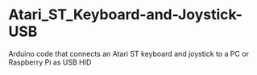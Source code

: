 # Atari_ST_Keyboard-and-Joystick-USB
Arduino code that connects an Atari ST keyboard and joystick to a PC or Raspberry Pi as USB HID
